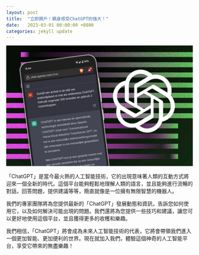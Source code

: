 ```yaml
---
layout: post
title:  "立即開戶！親身感受ChatGPT的強大！"
date:   2023-03-01 00:00:00 +0800
categories: jekyll update
---
```


![ChatGPT](/public/images/chatgpt-uitgelicht-1.jpg)

「ChatGPT」是當今最火熱的人工智能技術，它的出現意味著人類的互動方式將迎來一個全新的時代。這個平台能夠輕鬆地理解人類的語言，並且能夠進行流暢的對話，回答問題，提供建議等等，簡直就像是一位擁有無限智慧的機器人。

<!-- excerpt-end -->

我們的專家團隊將為您提供最新的「ChatGPT」發展動態和資訊，告訴您如何使用它，以及如何解決可能出現的問題。我們還將為您提供一些技巧和建議，讓您可以更好地使用這個平台，並且獲得更多的收穫和樂趣。

我們相信，「ChatGPT」將會成為未來人工智能技術的代表，它將會帶領我們進入一個更加智能、更加便利的世界。現在就加入我們，體驗這個神奇的人工智能平台，享受它帶來的無盡樂趣！
